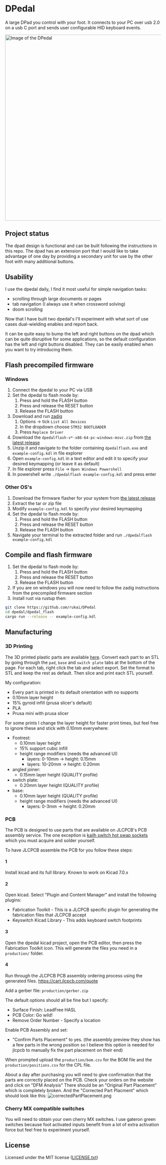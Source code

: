 # DPedal

A large DPad you control with your foot.
It connects to your PC over usb 2.0 on a usb C port and sends user configurable HID keyboard events.
<!--It can be extended with a large array of buttons for your other foot.
But it is only designed to supplement a keyboard and/or voice dictation, not to replace them.-->

<img width="600px" alt="Image of the DPedal" src="https://media.hachyderm.io/media_attachments/files/109/760/254/454/933/863/original/559a289ef2537da9.jpeg">

## Project status

The dpad design is functional and can be built following the instructions in this repo.
The dpad has an extension port that I would like to take advantage of one day by providing a secondary unit for use by the other foot with many additional buttons.

## Usability

I use the dpedal daily, I find it most useful for simple navigation tasks:

* scrolling through large documents or pages
* tab navigation (I always use it when crossword solving)
* doom scrolling

Now that I have built two dpedal's I'll experiment with what sort of use cases dual-wielding enables and report back.

It can be quite easy to bump the left and right buttons on the dpad which can be quite disruptive for some applications, so the default configuration has the left and right buttons disabled.
They can be easily enabled when you want to try introducing them.

## Flash precompiled firmware

### Windows

1. Connect the dpedal to your PC via USB
2. Set the dpedal to flash mode by:
    1. Press and hold the FLASH button
    2. Press and release the RESET button
    3. Release the FLASH button
3. Download and run [zadig](https://zadig.akeo.ie)
    1. Options -> tick `List All Devices`
    2. In the dropdown choose `STM32 BOOTLOADER`
    3. Press `Replace Driver`
4. Download the `dpedalflash-v*-x86-64-pc-windows-msvc.zip` from [the latest release](https://github.com/rukai/DPedal/releases/latest)
5. Unzip it and navigate to the folder containing `dpedalflash.exe` and `example-config.kdl` in file explorer
6. Open `example-config.kdl` in a text editor and edit it to specify your desired keymapping (or leave it as default)
7. In file explorer press `File` -> `Open Windows Powershell`
8. In powershell write `./dpedalflash example-config.kdl` and press enter

### Other OS's

1. Download the firmware flasher for your system from [the latest release](https://github.com/rukai/DPedal/releases/latest)
2. Extract the tar or zip file
3. Modify `example-config.kdl` to specify your desired keymapping
4. Set the dpedal to flash mode by:
    1. Press and hold the FLASH button
    2. Press and release the RESET button
    3. Release the FLASH button
5. Navigate your terminal to the extracted folder and run `./dpedalflash example-config.kdl`

## Compile and flash firmware

1. Set the dpedal to flash mode by:
    1. Press and hold the FLASH button
    2. Press and release the RESET button
    3. Release the FLASH button
2. If you are on windows you will now need to follow the zadig instructions from the precompiled firmware section
3. Install rust via rustup then:

```bash
git clone https://github.com/rukai/DPedal
cd dpedal/dpedal_flash
cargo run --release -- example-config.kdl
```

## Manufacturing

### 3D Printing

The 3D printed plastic parts are available [here](https://cad.onshape.com/documents/b3650977a607511c32026f52/w/79027c5ddd8ad99ee7db1e2a/e/7192077cb58abe7f31bd20c3?renderMode=0&uiState=63ad8d5084623c01cce27891).
Convert each part to an STL by going through the `pad`, `base` and `switch plate` tabs at the bottom of the page.
For each tab, right click the tab and select export.
Set the format to STL and keep the rest as default.
Then slice and print each STL yourself.

My configuration:

* Every part is printed in its default orientation with no supports
* 0.10mm layer height
* 15% gyroid infill (prusa slicer's default)
* PLA
* Prusa mini with prusa slicer

For some prints I change the layer height for faster print times, but feel free to ignore these and stick with 0.10mm everywhere:

* Footrest:
  * 0.10mm layer height
  * 15% support cubic infill
  * height range modifiers (needs the advanced UI)
    * layers: 0-10mm -> height: 0.15mm
    * layers: 10-20mm -> height: 0.20mm
* angled joiner:
  * 0.15mm layer height (QUALITY profile)
* switch plate:
  * 0.20mm layer height (QUALITY profile)
* base:
  * 0.10mm layer height (QUALITY profile)
  * height range modifiers (needs the advanced UI)
    * layers: 0-3mm -> height: 0.20mm

### PCB

The PCB is designed to use parts that are available on JLCPCB's PCB assembly service.
The one exception is [kailh switch hot swap sockets](https://www.aliexpress.com/item/32959301642.html) which you must acquire and solder yourself.

To have JLCPCB assemble the PCB for you follow these steps:

#### 1

Install kicad and its full library.
Known to work on Kicad 7.0.x

#### 2

Open kicad.
Select "Plugin and Content Manager" and install the following plugins:

* Fabrication Toolkit - This is a JLCPCB specific plugin for generating the fabrication files that JLCPCB accept
* Keyswitch Kicad Library - This adds keyboard switch footprints

#### 3

Open the dpedal kicad project, open the PCB editor, then press the Fabrication Toolkit icon.
This will generate the files you need in a `production/` folder.

#### 4

Run through the JLCPCB PCB assembly ordering process using the generated files.
<https://cart.jlcpcb.com/quote>

Add a gerber file: `production/gerber.zip`

The default options should all be fine but I specify:

* Surface Finish: LeadFree HASL
* PCB Color: Go wild!
* Remove Order Number - Specify a location

Enable PCB Assembly and set:

* "Confirm Parts Placement" to yes. (the assembly preview they show has a few parts in the wrong position so I believe this option is needed for jlcpcb to manually fix the part placement on their end)

When prompted upload the `production/bom.csv` for the BOM file and the `production/positions.csv` for the CPL file.

About a day after purchasing you will need to give confirmation that the parts are correctly placed on the PCB.
Check your orders on the website and click on "DFM Analysis"
There should be an "Original Part Placement" which is completely broken.
And the "Corrected Part Placment" which should look like this:
![correctedPartPlacement.png]()

### Cherry MX compatible switches

You will need to obtain your own cherry MX switches.
I use gateron green switches because foot activated inputs benefit from a lot of extra activation force but feel free to experiment yourself.

## License

Licensed under the MIT license ([LICENSE.txt](license.txt))
